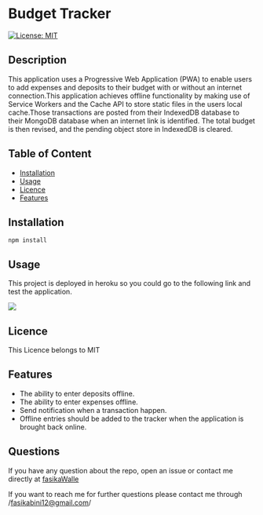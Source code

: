 
# Budget Tracker
[![License: MIT](https://img.shields.io/badge/License-MIT-yellow.svg)](https://opensource.org/licenses/MIT)
## Description

This application uses a Progressive Web Application (PWA) to enable users to add expenses and deposits to their budget with or without an internet connection.This application achieves offline functionality by making use of Service Workers and the Cache API to store static files in the users local cache.Those transactions are posted from their IndexedDB database to their MongoDB database when an internet link is identified. The total budget is then revised, and the pending object store in IndexedDB is cleared.

## Table of Content
* [Installation](#Installation)
* [Usage](#Usage)
* [Licence](#Licence)
* [Features](#Features)


## Installation
```npm install```  
## Usage

This project is deployed in heroku so you could go to the following link and test the application.

![](/public/gif/Budget-Tracker.gif)
 ## Licence
This Licence belongs to MIT 
 

## Features
- The ability to enter deposits offline.
- The ability to enter expenses offline.
- Send notification when a transaction happen.
- Offline entries should be added to the tracker when the application is brought back online.


## Questions
If you have any question about the repo, open an issue or contact me directly at [fasikaWalle](https://github.com/fasikaWalle/)

If you want to reach me for further questions please contact me through /fasikabini12@gmail.com/
    